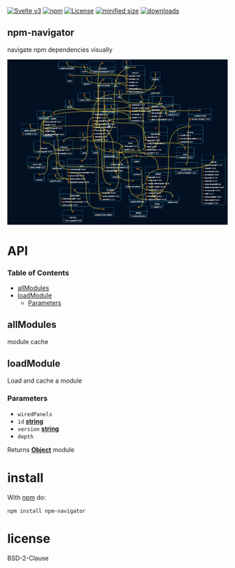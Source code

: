 [![Svelte v3](https://img.shields.io/badge/svelte-v3-orange.svg)](https://svelte.dev)
[![npm](https://img.shields.io/npm/v/npm-navigator.svg)](https://www.npmjs.com/package/npm-navigator)
[![License](https://img.shields.io/badge/License-BSD%203--Clause-blue.svg)](https://opensource.org/licenses/BSD-3-Clause)
[![minified size](https://badgen.net/bundlephobia/min/npm-navigator)](https://bundlephobia.com/result?p=npm-navigator)
[![downloads](http://img.shields.io/npm/dm/npm-navigator.svg?style=flat-square)](https://npmjs.org/package/npm-navigator)

## npm-navigator

navigate npm dependencies visually

![Screen](doc/screen.png)

# API

<!-- Generated by documentation.js. Update this documentation by updating the source code. -->

### Table of Contents

-   [allModules](#allmodules)
-   [loadModule](#loadmodule)
    -   [Parameters](#parameters)

## allModules

module cache

## loadModule

Load and cache a module

### Parameters

-   `wiredPanels`  
-   `id` **[string](https://developer.mozilla.org/docs/Web/JavaScript/Reference/Global_Objects/String)** 
-   `version` **[string](https://developer.mozilla.org/docs/Web/JavaScript/Reference/Global_Objects/String)** 
-   `depth`  

Returns **[Object](https://developer.mozilla.org/docs/Web/JavaScript/Reference/Global_Objects/Object)** module

# install

With [npm](http://npmjs.org) do:

```shell
npm install npm-navigator
```

# license

BSD-2-Clause

